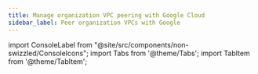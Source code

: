 ```yaml
---
title: Manage organization VPC peering with Google Cloud
sidebar_label: Peer organization VPCs with Google
---
```


import ConsoleLabel from "@site/src/components/non-swizzled/ConsoleIcons";
import Tabs from '@theme/Tabs';
import TabItem from '@theme/TabItem';
